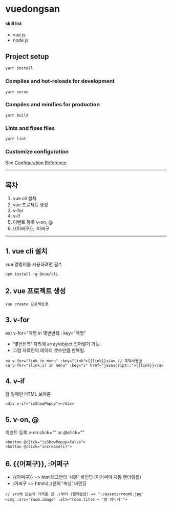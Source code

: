 # vuedongsan

#### skill list

- vue js
- node js

## Project setup

```
yarn install
```

### Compiles and hot-reloads for development

```
yarn serve
```

### Compiles and minifies for production

```
yarn build
```

### Lints and fixes files

```
yarn lint
```

### Customize configuration

See [Configuration Reference](https://cli.vuejs.org/config/).

---

## 목차

1. vue cli 설치
2. vue 프로젝트 생성
3. v-for
4. v-if
5. 이벤트 등록 v-on, @
6. {{어쩌구}}, :어쩌구

---

## 1. vue cli 설치

vue 명령어를 사용하려면 필수

```
npm install -g @vue/cli
```

## 2. vue 프로젝트 생성

```
vue create 프로젝트명
```

## 3. v-for

ex) v-for="작명 in 몇번반복 : key="작명"

- '몇번반복' 자리에 array/object 집어넣기 가능.
- 그럼 자료안의 데이터 갯수만큼 반복됨.

```
<a v-for="link in menu" :key="link">{{link}}</a> // 축약사용법
<a v-for="(link,i) in menu" :key="i" href="javascript:;">{{link}}</a>
```

## 4. v-if

참 일때만 HTML 보여줌

```
<div v-if="isShowPopup"></div>
```

## 5. v-on, @

이벤트 등록
v-on:click="" or @click=""

```
<button @click="isShowPopup=false">
<button @click="increase(i)">
```

## 6. {{어쩌구}}, :어쩌구

- {{어쩌구}} => html태그안의 '내용' 바인딩 (이거써야 자동 랜더링됨)
- :어쩌구 => html태그안의 '속성' 바인딩

```
// src에 있는거 가져올 땐 ./부터 (웹팩문법) => "./assets/room0.jpg"
<img :src="room.image" :alt="room.title + '방 이미지'">
```
